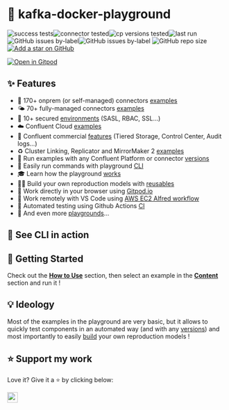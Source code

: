 # 🐳 kafka-docker-playground
![success tests](https://img.shields.io/badge/success%20tests-450%2F467-red)![connector tested](https://img.shields.io/badge/connector%20tested-143-green)![cp versions tested](https://img.shields.io/badge/cp%20version%20tested-%208.0.2-green)![last run](https://img.shields.io/badge/last%20run-2025--10--10%2021:27-green)
![GitHub issues by-label](https://img.shields.io/github/issues/vdesabou/kafka-docker-playground/CI%20failing%20🔥)![GitHub issues by-label](https://img.shields.io/github/issues/vdesabou/kafka-docker-playground/enhancement%20✨)
![GitHub repo size](https://img.shields.io/github/repo-size/vdesabou/kafka-docker-playground)
[![Add a star on GitHub](https://img.shields.io/github/stars/vdesabou/kafka-docker-playground?style=social)](https://github.com/vdesabou/kafka-docker-playground)

[![Open in Gitpod](https://gitpod.io/button/open-in-gitpod.svg)](https://gitpod.io/#https://github.com/vdesabou/kafka-docker-playground)
## ✨ Features

- 🔗 170+ onprem (or self-managed) connectors [examples](/content?id=🔗-connectors)
- 🌤️ 70+ fully-managed connectors [examples](/content?id=%f0%9f%a4%96-fully-managed-connectors)
- 🔐 10+ secured [environments](/content?id=%F0%9F%94%90-environments) (SASL, RBAC, SSL...)
- ☁️ Confluent Cloud [examples](/content?id=☁%EF%B8%8F-confluent-cloud)
- 💸 Confluent commercial [features](/content?id=💸-confluent-commercial) (Tiered Storage, Control Center, Audit logs...)
- ♻️ Cluster Linking, Replicator and MirrorMaker 2 [examples](/content?id=🌍-multi-data-center-deployments)
- 🎯 Run examples with any Confluent Platform or connector [versions](/how-to-use?id=🪄-specify-versions)
- 🧠 Easily run commands with playground [CLI](/cli)
- 🎓 Learn how the playground [works](/how-it-works)
- 👷‍♂️ Build your own reproduction models with [reusables](/reusables)
- 📱 Work directly in your browser using [Gitpod.io](/how-to-use?id=🪄-gitpodio)
- 🎩 Work remotely with VS Code using [AWS EC2 Alfred workflow](/how-to-use?id=%f0%9f%8e%a9-aws-ec2-alfred-workflow)
- 🤖 Automated testing using Github Actions [CI](/how-it-works?id=🤖-how-ci-works)
- 👾 And even more [playgrounds](/content?id=👾-other-playgrounds)...

## 🍿 See CLI in action

<script async id="asciicast-581275" src="https://asciinema.org/a/581275.js" async data-autoplay="true" data-size="big"></script>

## 🏁 Getting Started

Check out the **[How to Use](/how-to-use.md)** section, then select an example in the **[Content](/content.md)** section and run it !

## 💡 Ideology

Most of the examples in the playground are very basic, but it allows to quickly test components in an automated way (and with any [versions](/how-to-use?id=🪄-specify-versions)) and most importantly to easily [build](/reusables) your own reproduction models !

## ⭐️ Support my work

Love it? Give it a ⭐️ by clicking below:

<a href="https://github.com/vdesabou/kafka-docker-playground/stargazers"><img src="https://img.shields.io/github/stars/vdesabou/kafka-docker-playground?style=social" style="margin-left:0;box-shadow:none;border-radius:0;height:24px"></a>